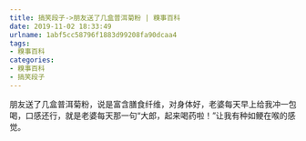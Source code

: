 ```yaml
---
title: 搞笑段子->朋友送了几盒普洱菊粉 | 糗事百科
date: 2019-11-02 18:33:49
urlname: 1abf5cc58796f1883d99208fa90dcaa4
tags: 
- 糗事百科
categories:
- 糗事百科
- 搞笑段子
---
```

朋友送了几盒普洱菊粉，说是富含膳食纤维，对身体好，老婆每天早上给我冲一包喝，口感还行，就是老婆每天那一句“大郎，起来喝药啦！”让我有种如鲠在喉的感觉。


